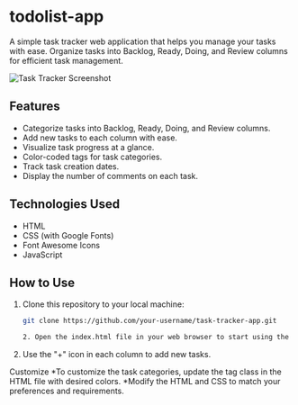 # todolist-app


A simple task tracker web application that helps you manage your tasks with ease. Organize tasks into Backlog, Ready, Doing, and Review columns for efficient task management.

![Task Tracker Screenshot](screenshot.png)

## Features

- Categorize tasks into Backlog, Ready, Doing, and Review columns.
- Add new tasks to each column with ease.
- Visualize task progress at a glance.
- Color-coded tags for task categories.
- Track task creation dates.
- Display the number of comments on each task.

## Technologies Used

- HTML
- CSS (with Google Fonts)
- Font Awesome Icons
- JavaScript

## How to Use

1. Clone this repository to your local machine:

   ```bash
   git clone https://github.com/your-username/task-tracker-app.git

   2. Open the index.html file in your web browser to start using the app.

3. Use the "+" icon in each column to add new tasks.

Customize
*To customize the task categories, update the tag class in the HTML file with desired colors.
*Modify the HTML and CSS to match your preferences and requirements.

